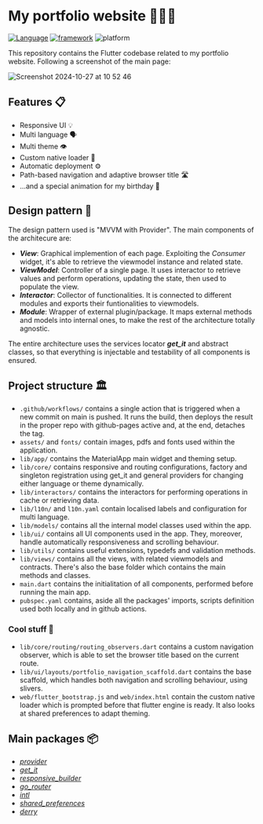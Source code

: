 # My portfolio website 🧑🏽‍💻

[![Language](https://img.shields.io/badge/language-dart-blue)](https://dart.dev/) [![framework](https://img.shields.io/badge/framework-flutter-9cf)](https://flutter.dev/) ![platform](https://img.shields.io/badge/platform-web-blue)

This repository contains the Flutter codebase related to my portfolio website. Following a screenshot of the main page:

![Screenshot 2024-10-27 at 10 52 46](https://github.com/user-attachments/assets/e2db447d-7a53-4ff8-bdf4-fbba2551bb28)


## Features 📋

* Responsive UI 💡
* Multi language 🗣️
* Multi theme 👁️
* Custom native loader 🔗
* Automatic deployment ⚙️
* Path-based navigation and adaptive browser title 🛣️
* ...and a special animation for my birthday 🎉

## Design pattern 🔎
The design pattern used is "MVVM with Provider". The main components of the architecure are:
* ***View***: Graphical implemention of each page. Exploiting the *Consumer* widget, it's able to retrieve the viewmodel instance and related state.
* ***ViewModel***: Controller of a single page. It uses interactor to retrieve values and perform operations, updating the state, then used to populate the view.
* ***Interactor***: Collector of functionalities. It is connected to different modules and exports their funtionalities to viewmodels.
* ***Module***: Wrapper of external plugin/package. It maps external methods and models into internal ones, to make the rest of the architecture totally agnostic.

The entire architecture uses the services locator ***get_it*** and abstract classes, so that everything is injectable and testability of all components is ensured.

## Project structure 🏛️
* `.github/workflows/` contains a single action that is triggered when a new commit on main is pushed. It runs the build, then deploys the result in the proper repo with github-pages active and, at the end, detaches the tag.
* `assets/` and `fonts/` contain images, pdfs and fonts used within the application.
* `lib/app/` contains the MaterialApp main widget and theming setup.
* `lib/core/` contains responsive and routing configurations, factory and singleton registration using get_it and general providers for changing either language or theme dynamically.
* `lib/interactors/` contains the interactors for performing operations in cache or retrieving data.
* `lib/l10n/` and `l10n.yaml` contain localised labels and configuration for multi language.
* `lib/models/` contains all the internal model classes used within the app.
* `lib/ui/` contains all UI components used in the app. They, moreover, handle automatically responsiveness and scrolling behaviour.
* `lib/utils/` contains useful extensions, typedefs and validation methods.
* `lib/views/` contains all the views, with related viewmodels and contracts. There's also the base folder which contains the main methods and classes.
* `main.dart` contains the initialitation of all components, performed before running the main app.
* `pubspec.yaml` contains, aside all the packages' imports, scripts definition used both locally and in github actions.

### Cool stuff 💫
* `lib/core/routing/routing_observers.dart` contains a custom navigation observer, which is able to set the browser title based on the current route.
* `lib/ui/layouts/portfolio_navigation_scaffold.dart` contains the base scaffold, which handles both navigation and scrolling behaviour, using slivers.
* `web/flutter_bootstrap.js` and `web/index.html` contain the custom native loader which is prompted before that flutter engine is ready. It also looks at shared preferences to adapt theming.


## Main packages 📦
* *[provider](https://pub.dev/packages/provider)*
* *[get_it](https://pub.dev/packages/get_it)*
* *[responsive_builder](https://pub.dev/packages/responsive_builder)*
* *[go_router](https://pub.dev/packages/go_router)*
* *[intl](https://pub.dev/packages/intl)*
* *[shared_preferences](https://pub.dev/packages/shared_preferences)*
* *[derry](https://pub.dev/packages/derry)*
